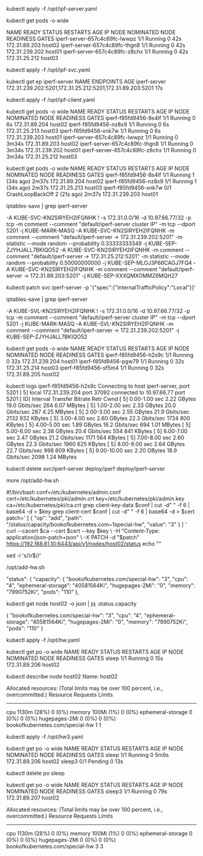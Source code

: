 kubectl apply -f /opt/ipf-server.yaml

kubectl get pods -o wide

NAME                            READY   STATUS    RESTARTS   AGE   IP               NODE     NOMINATED NODE   READINESS GATES
iperf-server-657c4c89fc-lwwpz   1/1     Running   0          42s   172.31.89.203    host02   <none>           <none>
iperf-server-657c4c89fc-thgn8   1/1     Running   0          42s   172.31.239.202   host01   <none>           <none>
iperf-server-657c4c89fc-z8chx   1/1     Running   0          42s   172.31.25.212    host03   <none>           <none>

kubectl apply -f /opt/ipf-svc.yaml

kubectl get ep iperf-server
NAME           ENDPOINTS                                                   AGE
iperf-server   172.31.239.202:5201,172.31.25.212:5201,172.31.89.203:5201   17s

kubectl apply -f /opt/ipf-client.yaml

kubectl get pods -o wide
NAME                            READY   STATUS    RESTARTS   AGE     IP               NODE     NOMINATED NODE   READINESS GATES
iperf-f85fd9456-8s4lf           1/1     Running   0          6s      172.31.89.204    host02   <none>           <none>
iperf-f85fd9456-nz8x9           1/1     Running   0          6s      172.31.25.213    host03   <none>           <none>
iperf-f85fd9456-xnk7w           1/1     Running   0          6s      172.31.239.203   host01   <none>           <none>
iperf-server-657c4c89fc-lwwpz   1/1     Running   0          3m34s   172.31.89.203    host02   <none>           <none>
iperf-server-657c4c89fc-thgn8   1/1     Running   0          3m34s   172.31.239.202   host01   <none>           <none>
iperf-server-657c4c89fc-z8chx   1/1     Running   0          3m34s   172.31.25.212    host03   <none>           <none>

 kubectl get pods -o wide
NAME                            READY   STATUS             RESTARTS      AGE     IP               NODE     NOMINATED NODE   READINESS GATES
iperf-f85fd9456-8s4lf           1/1     Running            1 (34s ago)   2m37s   172.31.89.204    host02   <none>           <none>
iperf-f85fd9456-nz8x9           1/1     Running            1 (34s ago)   2m37s   172.31.25.213    host03   <none>           <none>
iperf-f85fd9456-xnk7w           0/1     CrashLoopBackOff   2 (21s ago)   2m37s   172.31.239.203   host01   <none>           <none>

iptables-save | grep iperf-server

-A KUBE-SVC-KN2SIRYEH2IFQNHK ! -s 172.31.0.0/16 -d 10.97.66.77/32 -p tcp -m comment --comment "default/iperf-server cluster IP" -m tcp --dport 5201 -j KUBE-MARK-MASQ
-A KUBE-SVC-KN2SIRYEH2IFQNHK -m comment --comment "default/iperf-server -> 172.31.239.202:5201" -m statistic --mode random --probability 0.33333333349 -j KUBE-SEP-ZJYHJALL7BKIQO52
-A KUBE-SVC-KN2SIRYEH2IFQNHK -m comment --comment "default/iperf-server -> 172.31.25.212:5201" -m statistic --mode random --probability 0.50000000000 -j KUBE-SEP-MLOJ3P66CAGJ7FQ4
-A KUBE-SVC-KN2SIRYEH2IFQNHK -m comment --comment "default/iperf-server -> 172.31.89.203:5201" -j KUBE-SEP-XXXQMXOMMZ6MQH27

kubectl patch svc iperf-server -p '{"spec":{"internalTrafficPolicy":"Local"}}'

iptables-save | grep iperf-server

-A KUBE-SVL-KN2SIRYEH2IFQNHK ! -s 172.31.0.0/16 -d 10.97.66.77/32 -p tcp -m comment --comment "default/iperf-server cluster IP" -m tcp --dport 5201 -j KUBE-MARK-MASQ
-A KUBE-SVL-KN2SIRYEH2IFQNHK -m comment --comment "default/iperf-server -> 172.31.239.202:5201" -j KUBE-SEP-ZJYHJALL7BKIQO52

kubectl get pods -o wide
NAME                            READY   STATUS    RESTARTS   AGE   IP               NODE     NOMINATED NODE   READINESS GATES
iperf-f85fd9456-h2s9c           1/1     Running   0          32s   172.31.239.204   host01   <none>           <none>
iperf-f85fd9456-pgw79           1/1     Running   0          32s   172.31.25.214    host03   <none>           <none>
iperf-f85fd9456-sf5m4           1/1     Running   0          32s   172.31.89.205    host02   <none>           <none>

kubectl logs iperf-f85fd9456-h2s9c
Connecting to host iperf-server, port 5201
[  5] local 172.31.239.204 port 37092 connected to 10.97.66.77 port 5201
[ ID] Interval           Transfer     Bitrate         Retr  Cwnd
[  5]   0.00-1.00   sec  2.22 GBytes  19.0 Gbits/sec  264   6.07 MBytes
[  5]   1.00-2.00   sec  2.33 GBytes  20.0 Gbits/sec  287   4.25 MBytes
[  5]   2.00-3.00   sec  2.55 GBytes  21.9 Gbits/sec  2132    932 KBytes
[  5]   3.00-4.00   sec  2.60 GBytes  22.3 Gbits/sec  1734    800 KBytes
[  5]   4.00-5.00   sec  1.89 GBytes  16.2 Gbits/sec  694   1.01 MBytes
[  5]   5.00-6.00   sec  2.38 GBytes  20.4 Gbits/sec  554    841 KBytes
[  5]   6.00-7.00   sec  2.47 GBytes  21.2 Gbits/sec  1171    564 KBytes
[  5]   7.00-8.00   sec  2.60 GBytes  22.3 Gbits/sec  1960    625 KBytes
[  5]   8.00-9.00   sec  2.64 GBytes  22.7 Gbits/sec  998    609 KBytes
[  5]   9.00-10.00  sec  2.20 GBytes  18.9 Gbits/sec  2098   1.24 MBytes

kubectl delete svc/iperf-server deploy/iperf deploy/iperf-server

more /opt/add-hw.sh

#!/bin/bash
conf=/etc/kubernetes/admin.conf
cert=/etc/kubernetes/pki/admin.crt
key=/etc/kubernetes/pki/admin.key
ca=/etc/kubernetes/pki/ca.crt
grep client-key-data $conf | cut -d" " -f 6 | base64 -d > $key
grep client-cert $conf | cut -d" " -f 6 | base64 -d > $cert
patch='
[
  {
    "op": "add",
    "path": "/status/capacity/bookofkubernetes.com~1special-hw",
    "value": "3"
  }
]
'
curl --cacert $ca --cert $cert --key $key \
  -H "Content-Type: application/json-patch+json" \
  -X PATCH -d "$patch" \
  https://192.168.61.10:6443/api/v1/nodes/host02/status
echo ""

sed -i 's/\r$//'

/opt/add-hw.sh

  "status": {
    "capacity": {
      "bookofkubernetes.com/special-hw": "3",
      "cpu": "4",
      "ephemeral-storage": "40581564Ki",
      "hugepages-2Mi": "0",
      "memory": "7990752Ki",
      "pods": "110"
    },

kubectl get node host02 -o json | jq .status.capacity

{
  "bookofkubernetes.com/special-hw": "3",
  "cpu": "4",
  "ephemeral-storage": "40581564Ki",
  "hugepages-2Mi": "0",
  "memory": "7990752Ki",
  "pods": "110"
}

kubectl apply -f /opt/hw.yaml

kubectl get po -o wide
NAME    READY   STATUS    RESTARTS   AGE   IP              NODE     NOMINATED NODE   READINESS GATES
sleep   1/1     Running   0          15s   172.31.89.206   host02   <none>           <none>

kubectl describe node host02
Name:               host02

Allocated resources:
  (Total limits may be over 100 percent, i.e., overcommitted.)
  Resource                         Requests     Limits
  --------                         --------     ------
  cpu                              1130m (28%)  0 (0%)
  memory                           100Mi (1%)   0 (0%)
  ephemeral-storage                0 (0%)       0 (0%)
  hugepages-2Mi                    0 (0%)       0 (0%)
  bookofkubernetes.com/special-hw  1            1

kubectl apply -f /opt/hw3.yaml

kubectl get po -o wide
NAME     READY   STATUS    RESTARTS   AGE    IP              NODE     NOMINATED NODE   READINESS GATES
sleep    1/1     Running   0          5m9s   172.31.89.206   host02   <none>           <none>
sleep3   0/1     Pending   0          13s    <none>          <none>   <none>           <none>

kubectl delete po sleep

kubectl get po -o wide
NAME     READY   STATUS    RESTARTS   AGE   IP              NODE     NOMINATED NODE   READINESS GATES
sleep3   1/1     Running   0          79s   172.31.89.207   host02   <none>           <none>

Allocated resources:
  (Total limits may be over 100 percent, i.e., overcommitted.)
  Resource                         Requests     Limits
  --------                         --------     ------
  cpu                              1130m (28%)  0 (0%)
  memory                           100Mi (1%)   0 (0%)
  ephemeral-storage                0 (0%)       0 (0%)
  hugepages-2Mi                    0 (0%)       0 (0%)
  bookofkubernetes.com/special-hw  3            3

